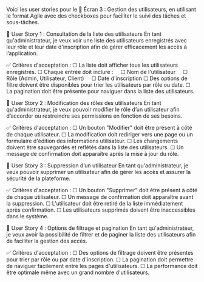 Voici les user stories pour le 👤 Écran 3 : Gestion des utilisateurs, en utilisant le format Agile avec des checkboxes pour faciliter le suivi des tâches et sous-tâches.

👤 User Story 1 : Consultation de la liste des utilisateurs
En tant qu'administrateur, je veux voir une liste des utilisateurs enregistrés avec leur rôle et leur date d'inscription afin de gérer efficacement les accès à l’application.

✅ Critères d'acceptation :
☐ La liste doit afficher tous les utilisateurs enregistrés.
☐ Chaque entrée doit inclure :
    ☐ Nom de l'utilisateur
    ☐ Rôle (Admin, Utilisateur, Client)
    ☐ Date d'inscription
☐ Des options de filtre doivent être disponibles pour trier les utilisateurs par rôle ou date.
☐ La pagination doit être présente pour naviguer dans la liste des utilisateurs.

👤 User Story 2 : Modification des rôles des utilisateurs
En tant qu'administrateur, je veux pouvoir modifier le rôle d’un utilisateur afin d’accorder ou restreindre ses permissions en fonction de ses besoins.

✅ Critères d'acceptation :
☐ Un bouton "Modifier" doit être présent à côté de chaque utilisateur.
☐ La modification doit rediriger vers une page ou un formulaire d'édition des informations utilisateur.
☐ Les changements doivent être sauvegardés et reflétés dans la liste des utilisateurs.
☐ Un message de confirmation doit apparaître après la mise à jour du rôle.

👤 User Story 3 : Suppression d’un utilisateur
En tant qu'administrateur, je veux pouvoir supprimer un utilisateur afin de gérer les accès et assurer la sécurité de la plateforme.

✅ Critères d'acceptation :
☐ Un bouton "Supprimer" doit être présent à côté de chaque utilisateur.
☐ Un message de confirmation doit apparaître avant la suppression.
☐ L'utilisateur doit être retiré de la liste immédiatement après confirmation.
☐ Les utilisateurs supprimés doivent être inaccessibles dans le système.

👤 User Story 4 : Options de filtrage et pagination
En tant qu'administrateur, je veux avoir la possibilité de filtrer et de paginer la liste des utilisateurs afin de faciliter la gestion des accès.

✅ Critères d'acceptation :
☐ Des options de filtrage doivent être présentes pour trier par rôle ou par date d'inscription.
☐ La pagination doit permettre de naviguer facilement entre les pages d'utilisateurs.
☐ La performance doit être optimale même avec un grand nombre d'utilisateurs.